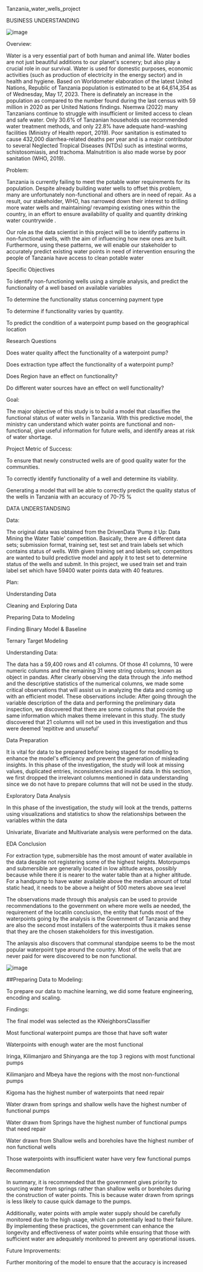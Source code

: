 Tanzania_water_wells_project

BUSINESS UNDERSTANDING

![image](https://github.com/PamelaAwino/Project_3/assets/124348072/2c3a5a5c-aafe-4786-9edf-dc2da1b4f322)


Overview:

Water is a very essential part of both human and animal life. Water bodies are not just beautiful additions to our planet's scenery; but also play a crucial role in our survival. Water is used for domestic purposes, economic activities (such as production of electricity in the energy sector) and in health and hygiene. Based on Worldometer elaboration of the latest United Nations, Republic of Tanzania population is estimated to be at 64,614,354 as of Wednesday, May 17, 2023. There is definately an increase in the population as compared to the number found during the last census with 59 million in 2020 as per United Nations findings. Nsemwa (2022) many Tanzanians continue to struggle with insufficient or limited access to clean and safe water. Only 30.6% of Tanzanian households use recommended water treatment methods, and only 22.8% have adequate hand-washing facilities (Ministry of Health report, 2019). Poor sanitation is estimated to cause 432,000 diarrhea-related deaths per year and is a major contributor to several Neglected Tropical Diseases (NTDs) such as intestinal worms, schistosomiasis, and trachoma. Malnutrition is also made worse by poor sanitation (WHO, 2019).

Problem:

Tanzania is currently failing to meet the potable water requirements for its population. Despite already building water wells to offset this problem, many are unfortunately non-functional and others are in need of repair. As a result, our stakeholder, WHO, has narrowed down their interest to drilling more water wells and maintaining/ revamping existing ones within the country, in an effort to ensure availability of quality and quantity drinking water countrywide .

Our role as the data scientist in this project will be to identify patterns in non-functional wells, with the aim of influencing how new ones are built. Furthermore, using these patterns, we will enable our stakeholder to accurately predict existing water points in need of intervention ensuring the people of Tanzania have access to clean potable water

Specific Objectives

To identify non-functioning wells using a simple analysis, and predict the functionality of a well based on available variables

To determine the functionality status concerning payment type

To determine if functionality varies by quantity.

To predict the condition of a waterpoint pump based on the geographical location

Research Questions

Does water quality affect the functionality of a waterpoint pump?

Does extraction type affect the functionality of a waterpoint pump?

Does Region have an effect on functionality?

Do different water sources have an effect on well functionality?

Goal:

The major objective of this study is to build a model that classifies the functional status of water wells in Tanzania. With this predictive model, the ministry can understand which water points are functional and non-functional, give useful information for future wells, and identify areas at risk of water shortage.

Project Metric of Success:

To ensure that newly constructed wells are of good quality water for the communities.

To correctly identify functionality of a well and determine its viability.

Generating a model that will be able to correctly predict the quality status of the wells in Tanzania with an accuracy of 70-75 %

DATA UNDERSTANDSING

Data:

The original data was obtained from the DrivenData 'Pump it Up: Data Mining the Water Table' competition. Basically, there are 4 different data sets; submission format, training set, test set and train labels set which contains status of wells. With given training set and labels set, competitors are wanted to build predictive model and apply it to test set to determine status of the wells and submit. In this project, we used train set and train label set which have 59400 water points data with 40 features.

Plan:

Understanding Data

Cleaning and Exploring Data

Preparing Data to Modeling

Finding Binary Model & Baseline

Ternary Target Modeling

Understanding Data:

The data has a 59,400 rows and 41 columns. Of those 41 columns, 10 were numeric columns and the remaining 31 were string columns; known as object in pandas. After clearly observing the data through the .info method and the descriptive statistics of the numerical columns, we made some critical observations that will assist us in analyzing the data and coming up with an efficient model. These observations include: After going through the variable description of the data and performing the preliminary data inspection, we discovered that there are some columns that provide the same information which makes theme irrelevant in this study. The study discovered that 21 columns will not be used in this investigation and thus were deemed ‘repititve and unuseful’

Data Preparation

It is vital for data to be prepared before being staged for modelling to enhance the model's efficiency and prevent the generation of misleading insights. In this phase of the investigation, the study will look at missing values, duplicated entries, inconsistencies and invalid data. In this section, we first dropped the irrelevant columns mentioned in data understanding since we do not have to prepare columns that will not be used in the study.

Exploratory Data Analysis

In this phase of the investigation, the study will look at the trends, patterns using visualizations and statistics to show the relationships between the variables within the data

Univariate, Bivariate and Multivariate analysis were performed on the data.

EDA Conclusion

For extraction type, submersible has the most amount of water available in the data despite not registering some of the highest heights. Motorpumps and submersible are generally located in low altitude areas, possibly because while there it is nearer to the water table than at a higher altitude. For a handpump to have water available above the median amount of total static head, it needs to be above a height of 500 meters above sea level

The observations made through this analysis can be used to provide recommendations to the government on where more wells ae needed, the requirement of the locatiIn conclusion, the entity that funds most of the waterpoints going by the analysis is the Government of Tanzania and they are also the second most installers of the waterpoints thus it makes sense that they are the chosen stakeholders for this investigation.

The anlaysis also discovers that communal standpipe seems to be the most popular waterpoint type around the country. Most of the wells that are never paid for were discovered to be non functional.

![image](https://github.com/PamelaAwino/Project_3/assets/124348072/5664a091-1d60-4e2b-9e6d-af99cf0a952a)


##Preparing Data to Modeling:

To prepare our data to machine learning, we did some feature engineering, encoding and scaling.

Findings:

The final model was selected as the KNeighborsClassifier

Most functional waterpoint pumps are those that have soft water

Waterpoints with enough water are the most functional

Iringa, Kilimanjaro and Shinyanga are the top 3 regions with most functional pumps

Kilimanjaro and Mbeya have the regions with the most non-functional pumps

Kigoma has the highest number of waterpoints that need repair

Water drawn from springs and shallow wells have the highest number of functional pumps

Water drawn from Springs have the highest number of functional pumps that need repair

Water drawn from Shallow wells and boreholes have the highest number of non functional wells

Those waterpoints with insufficient water have very few functional pumps

Recommendation

In summary, it is recommended that the government gives priority to sourcing water from springs rather than shallow wells or boreholes during the construction of water points. This is because water drawn from springs is less likely to cause quick damage to the pumps.

Additionally, water points with ample water supply should be carefully monitored due to the high usage, which can potentially lead to their failure. By implementing these practices, the government can enhance the longevity and effectiveness of water points while ensuring that those with sufficient water are adequately monitored to prevent any operational issues.

Future Improvements:

Further monitoring of the model to ensure that the accuracy is increased
